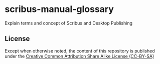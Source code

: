 # scribus-manual-glossary
Explain terms and concept of Scribus and Desktop Publishing

## License

Except when otherwise noted, the content of this repository is published under the [Creative Common Attribution Share Alike License (CC-BY-SA)](https://creativecommons.org/licenses/by-sa/4.0/deed.en)
